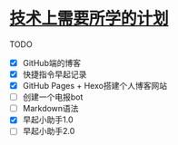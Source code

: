 # [技术上需要所学的计划](https://github.com/Vitowong00/gitblog/issues/14)

TODO
- [x] GitHub端的博客
- [x] 快捷指令早起记录
- [x] GitHub Pages + Hexo搭建个人博客网站
- [ ] 创建一个电报bot
- [ ] Markdown语法
- [x] 早起小助手1.0
- [ ] 早起小助手2.0
